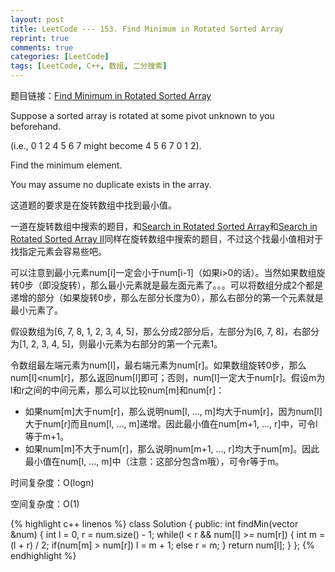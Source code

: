 ```yaml
---
layout: post
title: LeetCode --- 153. Find Minimum in Rotated Sorted Array
reprint: true
comments: true
categories: [LeetCode]
tags: [LeetCode, C++, 数组, 二分搜索]
---
```



题目链接：[Find Minimum in Rotated Sorted Array](https://oj.leetcode.com/problems/find-minimum-in-rotated-sorted-array/ ) 

Suppose a sorted array is rotated at some pivot unknown to you beforehand. 

(i.e., 0 1 2 4 5 6 7 might become 4 5 6 7 0 1 2). 

Find the minimum element. 

You may assume no duplicate exists in the array. 

这道题的要求是在旋转数组中找到最小值。

一道在旋转数组中搜索的题目，和[Search in Rotated Sorted Array](http://www.makuiyu.cn/2015/01/LeetCode_33.%20Search%20in%20Rotated%20Sorted%20Array/ )和[Search in Rotated Sorted Array II](http://www.makuiyu.cn/2015/03/LeetCode_81.%20Search%20in%20Rotated%20Sorted%20Array%20II/ )同样在旋转数组中搜索的题目，不过这个找最小值相对于找指定元素会容易些吧。

可以注意到最小元素num[i]一定会小于num[i-1]（如果i>0的话）。当然如果数组旋转0步（即没旋转），那么最小元素就是最左面元素了。。。可以将数组分成2个都是递增的部分（如果旋转0步，那么左部分长度为0），那么右部分的第一个元素就是最小元素了。

假设数组为[6, 7, 8, 1, 2, 3, 4, 5]，那么分成2部分后，左部分为[6, 7, 8]，右部分为[1, 2, 3, 4, 5]，则最小元素为右部分的第一个元素1。

令数组最左端元素为num[l]，最右端元素为num[r]。如果数组旋转0步，那么num[l]<num[r]，那么返回num[l]即可；否则，num[l]一定大于num[r]。假设m为l和r之间的中间元素，那么可以比较num[m]和num[r]：

* 如果num[m]大于num[r]，那么说明num[l, ..., m]均大于num[r]，因为num[l]大于num[r]而且num[l, ..., m]递增。因此最小值在num[m+1, ..., r]中，可令l等于m+1。
* 如果num[m]不大于num[r]，那么说明num[m+1, ..., r]均大于num[m]。因此最小值在num[l, ..., m]中（注意：这部分包含m哦），可令r等于m。

时间复杂度：O(logn)

空间复杂度：O(1)

{% highlight c++ linenos %}
class Solution
{
public:
    int findMin(vector<int> &num)
    {
        int l = 0, r = num.size() - 1;
        while(l < r && num[l] >= num[r])
        {
            int m = (l + r) / 2;
            if(num[m] > num[r])
                l = m + 1;
            else
                r = m;
        }
        return num[l];
    }
};
{% endhighlight %}

